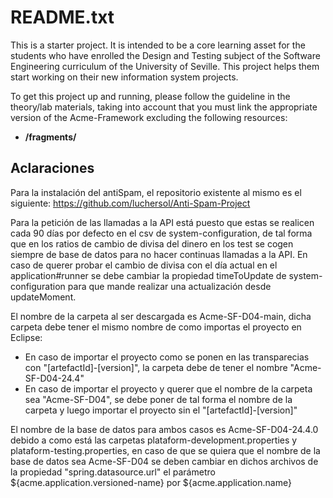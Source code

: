 # README.txt

This is a starter project.  It is intended to be a core learning asset for the students
who have enrolled the Design and Testing subject of the Software Engineering curriculum of the 
University of Seville.  This project helps them start working on their new information system 
projects.

To get this project up and running, please follow the guideline in the theory/lab materials,
taking into account that you must link the appropriate version of the Acme-Framework excluding 
the following resources:

- **/fragments/**

## Aclaraciones

Para la instalación del antiSpam, el repositorio existente al mismo es el siguiente: https://github.com/luchersol/Anti-Spam-Project

Para la petición de las llamadas a la API está puesto que estas se realicen cada 90 días por defecto en el csv de system-configuration, de tal forma que en los ratios de cambio de divisa del dinero en los test se cogen siempre de base de datos para no hacer continuas llamadas a la API. En caso de querer probar el cambio de divisa con el día actual en el application#runner se debe cambiar la propiedad timeToUpdate de system-configuration para que mande realizar una actualización desde updateMoment.

El nombre de la carpeta al ser descargada es Acme-SF-D04-main, dicha carpeta debe tener el mismo nombre de como importas el proyecto en Eclipse:
  - En caso de importar el proyecto como se ponen en las transparecias con "[artefactId]-[version]", la carpeta debe de tener el nombre "Acme-SF-D04-24.4"
  - En caso de importar el proyecto y querer que el nombre de la carpeta sea "Acme-SF-D04", se debe poner de tal forma el nombre de la carpeta y luego importar el proyecto sin el "[artefactId]-[version]"

El nombre de la base de datos para ambos casos es Acme-SF-D04-24.4.0 debido a como está las carpetas plataform-development.properties y plataform-testing.properties, en caso de que se quiera que el nombre de la base de datos sea Acme-SF-D04 se deben cambiar en dichos archivos de la propiedad "spring.datasource.url" el parámetro ${acme.application.versioned-name} por ${acme.application.name}
